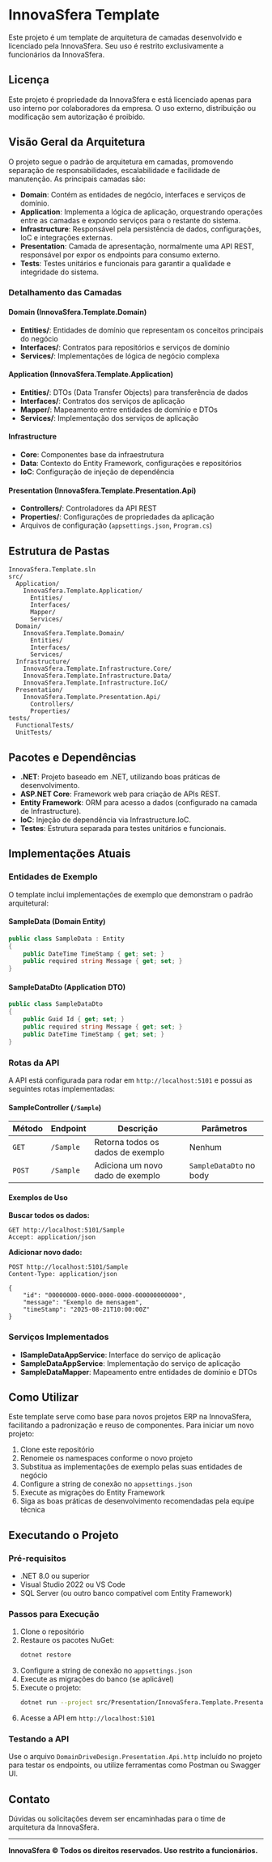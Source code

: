 # InnovaSfera Template

Este projeto é um template de arquitetura de camadas desenvolvido e licenciado pela InnovaSfera. Seu uso é restrito exclusivamente a funcionários da InnovaSfera.

## Licença
Este projeto é propriedade da InnovaSfera e está licenciado apenas para uso interno por colaboradores da empresa. O uso externo, distribuição ou modificação sem autorização é proibido.

## Visão Geral da Arquitetura
O projeto segue o padrão de arquitetura em camadas, promovendo separação de responsabilidades, escalabilidade e facilidade de manutenção. As principais camadas são:

- **Domain**: Contém as entidades de negócio, interfaces e serviços de domínio.
- **Application**: Implementa a lógica de aplicação, orquestrando operações entre as camadas e expondo serviços para o restante do sistema.
- **Infrastructure**: Responsável pela persistência de dados, configurações, IoC e integrações externas.
- **Presentation**: Camada de apresentação, normalmente uma API REST, responsável por expor os endpoints para consumo externo.
- **Tests**: Testes unitários e funcionais para garantir a qualidade e integridade do sistema.

### Detalhamento das Camadas

#### Domain (InnovaSfera.Template.Domain)
- **Entities/**: Entidades de domínio que representam os conceitos principais do negócio
- **Interfaces/**: Contratos para repositórios e serviços de domínio
- **Services/**: Implementações de lógica de negócio complexa

#### Application (InnovaSfera.Template.Application)
- **Entities/**: DTOs (Data Transfer Objects) para transferência de dados
- **Interfaces/**: Contratos dos serviços de aplicação
- **Mapper/**: Mapeamento entre entidades de domínio e DTOs
- **Services/**: Implementação dos serviços de aplicação

#### Infrastructure
- **Core**: Componentes base da infraestrutura
- **Data**: Contexto do Entity Framework, configurações e repositórios
- **IoC**: Configuração de injeção de dependência

#### Presentation (InnovaSfera.Template.Presentation.Api)
- **Controllers/**: Controladores da API REST
- **Properties/**: Configurações de propriedades da aplicação
- Arquivos de configuração (`appsettings.json`, `Program.cs`)

## Estrutura de Pastas
```
InnovaSfera.Template.sln
src/
  Application/
    InnovaSfera.Template.Application/
      Entities/
      Interfaces/
      Mapper/
      Services/
  Domain/
    InnovaSfera.Template.Domain/
      Entities/
      Interfaces/
      Services/
  Infrastructure/
    InnovaSfera.Template.Infrastructure.Core/
    InnovaSfera.Template.Infrastructure.Data/
    InnovaSfera.Template.Infrastructure.IoC/
  Presentation/
    InnovaSfera.Template.Presentation.Api/
      Controllers/
      Properties/
tests/
  FunctionalTests/
  UnitTests/
```

## Pacotes e Dependências
- **.NET**: Projeto baseado em .NET, utilizando boas práticas de desenvolvimento.
- **ASP.NET Core**: Framework web para criação de APIs REST.
- **Entity Framework**: ORM para acesso a dados (configurado na camada de Infrastructure).
- **IoC**: Injeção de dependência via Infrastructure.IoC.
- **Testes**: Estrutura separada para testes unitários e funcionais.

## Implementações Atuais

### Entidades de Exemplo
O template inclui implementações de exemplo que demonstram o padrão arquitetural:

#### SampleData (Domain Entity)
```csharp
public class SampleData : Entity
{
    public DateTime TimeStamp { get; set; }
    public required string Message { get; set; }
}
```

#### SampleDataDto (Application DTO)
```csharp
public class SampleDataDto
{
    public Guid Id { get; set; }
    public required string Message { get; set; }
    public DateTime TimeStamp { get; set; }
}
```

### Rotas da API

A API está configurada para rodar em `http://localhost:5101` e possui as seguintes rotas implementadas:

#### SampleController (`/Sample`)

| Método | Endpoint | Descrição | Parâmetros |
|--------|----------|-----------|------------|
| `GET` | `/Sample` | Retorna todos os dados de exemplo | Nenhum |
| `POST` | `/Sample` | Adiciona um novo dado de exemplo | `SampleDataDto` no body |

#### Exemplos de Uso

**Buscar todos os dados:**
```http
GET http://localhost:5101/Sample
Accept: application/json
```

**Adicionar novo dado:**
```http
POST http://localhost:5101/Sample
Content-Type: application/json

{
    "id": "00000000-0000-0000-0000-000000000000",
    "message": "Exemplo de mensagem",
    "timeStamp": "2025-08-21T10:00:00Z"
}
```

### Serviços Implementados

- **ISampleDataAppService**: Interface do serviço de aplicação
- **SampleDataAppService**: Implementação do serviço de aplicação
- **SampleDataMapper**: Mapeamento entre entidades de domínio e DTOs

## Como Utilizar
Este template serve como base para novos projetos ERP na InnovaSfera, facilitando a padronização e reuso de componentes. Para iniciar um novo projeto:

1. Clone este repositório
2. Renomeie os namespaces conforme o novo projeto
3. Substitua as implementações de exemplo pelas suas entidades de negócio
4. Configure a string de conexão no `appsettings.json`
5. Execute as migrações do Entity Framework
6. Siga as boas práticas de desenvolvimento recomendadas pela equipe técnica

## Executando o Projeto

### Pré-requisitos
- .NET 8.0 ou superior
- Visual Studio 2022 ou VS Code
- SQL Server (ou outro banco compatível com Entity Framework)

### Passos para Execução
1. Clone o repositório
2. Restaure os pacotes NuGet:
   ```bash
   dotnet restore
   ```
3. Configure a string de conexão no `appsettings.json`
4. Execute as migrações do banco (se aplicável)
5. Execute o projeto:
   ```bash
   dotnet run --project src/Presentation/InnovaSfera.Template.Presentation.Api
   ```
6. Acesse a API em `http://localhost:5101`

### Testando a API
Use o arquivo `DomainDriveDesign.Presentation.Api.http` incluído no projeto para testar os endpoints, ou utilize ferramentas como Postman ou Swagger UI.

## Contato
Dúvidas ou solicitações devem ser encaminhadas para o time de arquitetura da InnovaSfera.

---
**InnovaSfera © Todos os direitos reservados. Uso restrito a funcionários.**
